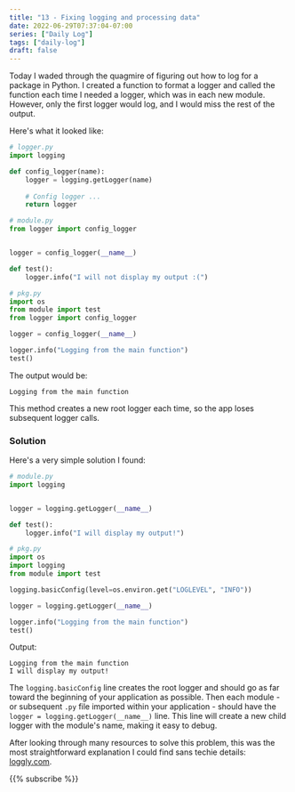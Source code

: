 ```yaml
---
title: "13 - Fixing logging and processing data"
date: 2022-06-29T07:37:04-07:00
series: ["Daily Log"]
tags: ["daily-log"]
draft: false
---
```


Today I waded through the quagmire of figuring out how to log for a package in Python. I created a function to format a logger and called the function each time I needed a logger, which was in each new module. However, only the first logger would log, and I would miss the rest of the output.

Here's what it looked like:

```python
# logger.py
import logging

def config_logger(name):
    logger = logging.getLogger(name)
    
    # Config logger ...
    return logger

# module.py
from logger import config_logger


logger = config_logger(__name__)

def test():
    logger.info("I will not display my output :(")

# pkg.py
import os
from module import test
from logger import config_logger

logger = config_logger(__name__)

logger.info("Logging from the main function")
test()
```

The output would be:
```
Logging from the main function
```

This method creates a new root logger each time, so the app loses subsequent logger calls.

### Solution

Here's a very simple solution I found:

```python
# module.py
import logging


logger = logging.getLogger(__name__)

def test():
    logger.info("I will display my output!")

# pkg.py
import os
import logging
from module import test

logging.basicConfig(level=os.environ.get("LOGLEVEL", "INFO"))

logger = logging.getLogger(__name__)

logger.info("Logging from the main function")
test()
```

Output:
```
Logging from the main function
I will display my output!
```

The `logging.basicConfig` line creates the root logger and should go as far toward the beginning of your application as possible. Then each module - or subsequent `.py` file imported within your application - should have the `logger = logging.getLogger(__name__)` line. This line will create a new child logger with the module's name, making it easy to debug.

After looking through many resources to solve this problem, this was the most straightforward explanation I could find sans techie details: [loggly.com](https://www.loggly.com/ultimate-guide/python-logging-basics/).

{{% subscribe %}}
